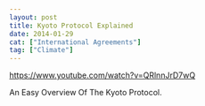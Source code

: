 ```yaml
---
layout: post
title: Kyoto Protocol Explained
date: 2014-01-29
cat: ["International Agreements"]
tag: ["Climate"]
---
```


https://www.youtube.com/watch?v=QRlnnJrD7wQ  

An Easy Overview Of The
 Kyoto Protocol.